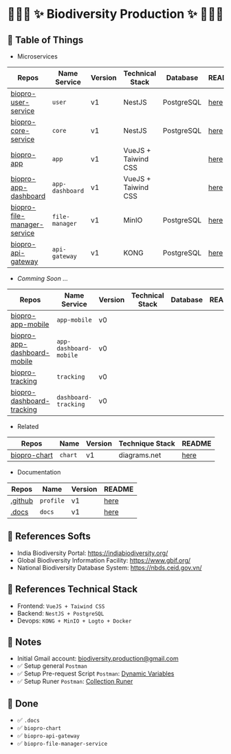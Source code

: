 # <p align="center">:tada::tada::tada: ✨ Biodiversity Production ✨ :tada::tada::tada:</p>

## :newspaper: Table of Things

+ Microservices

Repos | Name Service | Version | Technical Stack | Database | README
-----|-----|-----|-----|-----|----- 
[biopro-user-service](https://github.com/biodiversity-production/biopro-user-service) | `user` | v1 | NestJS | PostgreSQL | [here](https://github.com/biodiversity-production/biopro-user-service/blob/main/README.md)
[biopro-core-service](https://github.com/biodiversity-production/biopro-core-service) | `core` | v1 | NestJS | PostgreSQL | [here](https://github.com/biodiversity-production/biopro-core-service/blob/main/README.md)
[biopro-app](https://github.com/biodiversity-production/biopro-app) | `app` | v1 | VueJS + Taiwind CSS | | [here](https://github.com/biodiversity-production/biopro-app/blob/main/README.md)
[biopro-app-dashboard](https://github.com/biodiversity-production/biopro-app-dashboard) | `app-dashboard` | v1 | VueJS + Taiwind CSS | | [here](https://github.com/biodiversity-production/biopro-app-dashboard/blob/main/README.md)
[biopro-file-manager-service](https://github.com/biodiversity-production/biopro-file-manager-service)  | `file-manager` | v1 | MinIO | PostgreSQL | [here](https://github.com/biodiversity-production/biopro-file-manager-service/blob/main/README.md)
[biopro-api-gateway](https://github.com/biodiversity-production/biopro-api-gateway) | `api-gateway` | v1 | KONG | PostgreSQL | [here](https://github.com/biodiversity-production/biopro-api-gateway/blob/main/README.md)

+ *Comming Soon ...*

Repos | Name Service | Version | Technical Stack | Database | README
-----|-----|-----|-----|-----|-----
[biopro-app-mobile]() | `app-mobile` | v0 | | |
[biopro-app-dashboard-mobile]() | `app-dashboard-mobile` | v0 | | |
[biopro-tracking]() | `tracking` | v0 | | |
[biopro-dashboard-tracking]() | `dashboard-tracking` | v0 | | |

+ Related

Repos | Name | Version | Technique Stack | README
-----|-----|-----|-----|-----
[biopro-chart](https://github.com/biodiversity-production/biopro-chart) | `chart` | v1 | diagrams.net | [here](https://github.com/biodiversity-production/biopro-chart/blob/main/README.md)

+ Documentation

Repos | Name | Version | README
-----|-----|-----|-----
[.github](https://github.com/biodiversity-production/.github) | `profile` | v1 | [here](https://github.com/biodiversity-production/.github/blob/main/profile/README.md)
[.docs](https://github.com/biodiversity-production/.docs) | `docs` | v1 |  [here](https://github.com/biodiversity-production/.docs/blob/main/README.md) 

## :bookmark_tabs: References Softs

+ India Biodiversity Portal: https://indiabiodiversity.org/
+ Global Biodiversity Information Facility: https://www.gbif.org/
+ National Biodiversity Database System: https://nbds.ceid.gov.vn/

## :bookmark_tabs: References Technical Stack

+ Frontend: `VueJS + Taiwind CSS`
+ Backend: `NestJS + PostgreSQL`
+ Devops: `KONG + MinIO + Logto + Docker`

## :memo: Notes

+ Initial Gmail account: biodiversity.production@gmail.com
+ ✅ Setup general `Postman`
+ ✅ Setup Pre-request Script `Postman`: [Dynamic Variables](https://learning.postman.com/docs/writing-scripts/script-references/variables-list/)
+ ✅ Setup Runer `Postman`: [Collection Runer](https://learning.postman.com/docs/running-collections/intro-to-collection-runs/)

## :rocket: Done
+ ✅ `.docs`
+ ✅ `biopro-chart`
+ ✅ `biopro-api-gateway`
+ ✅ `biopro-file-manager-service`
